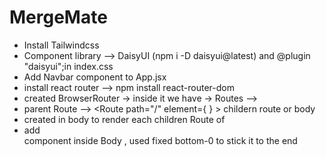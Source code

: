 # MergeMate

- Install Tailwindcss
- Component library --> DaisyUI (npm i -D daisyui@latest) and @plugin "daisyui";in index.css
- Add Navbar component to App.jsx
- install react router --> npm install react-router-dom
- created BrowserRouter -> inside it we have -> Routes --> <Route />
- parent Route -->   <Route path="/" element={<Body/> } > childern route or body </Route>
- created <outlet/> in body to render each children Route of <Body>
- add <Footer/> component inside Body , used fixed bottom-0 to stick it to the end 